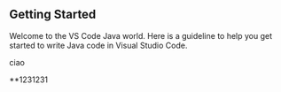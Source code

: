 ## Getting Started

Welcome to the VS Code Java world. Here is a guideline to help you get started to write Java code in Visual Studio Code.

ciao

**1231231